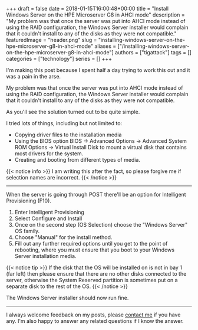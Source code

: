 +++
draft = false
date = 2018-01-15T16:00:48+00:00
title = "Install Windows Server on the HPE Microserver G8 in AHCI mode"
description = "My problem was that once the server was put into AHCI mode instead of using the RAID configuration, the Windows Server installer would complain that it couldn't install to any of the disks as they were not compatible."
featuredImage = "header.png"
slug = "installing-windows-server-on-the-hpe-microserver-g8-in-ahci-mode"
aliases = ["/installing-windows-server-on-the-hpe-microserver-g8-in-ahci-mode"]
authors = ["tigattack"]
tags = []
categories = ["technology"]
series = []
+++

I'm making this post because I spent half a day trying to work this out and it was a pain in the arse.

My problem was that once the server was put into AHCI mode instead of using the RAID configuration, the Windows Server installer would complain that it couldn't install to any of the disks as they were not compatible.

As you'll see the solution turned out to be quite simple.

I tried lots of things, including but not limited to:

* Copying driver files to the installation media
* Using the BIOS option BIOS -> Advanced Options -> Advanced System ROM Options -> Virtual Install Disk to mount a virtual disk that contains most drivers for the system.
* Creating and booting from different types of media.

{{< notice info >}}
I am writing this after the fact, so please forgive me if selection names are incorrect.
{{< /notice >}}

---

When the server is going through POST there'll be an option for Intelligent Provisioning (F10).

1. Enter Intelligent Provisioning
2. Select Configure and Install
3. Once on the second step (OS Selection) choose the "Windows Server" OS family.
4. Choose "Manual" for the install method.
5. Fill out any further required options until you get to the point of rebooting, where you must ensure that you boot to your Windows Server installation media.

{{< notice tip >}}
If the disk that the OS will be installed on is not in bay 1 (far left) then please ensure that there are no other disks connected to the server, otherwise the System Reserved partition is sometimes put on a separate disk to the rest of the OS.
{{< /notice >}}


The Windows Server installer should now run fine.

---

I always welcome feedback on my posts, please [contact me](/contact) if you have any. I'm also happy to answer any related questions if I know the answer.

